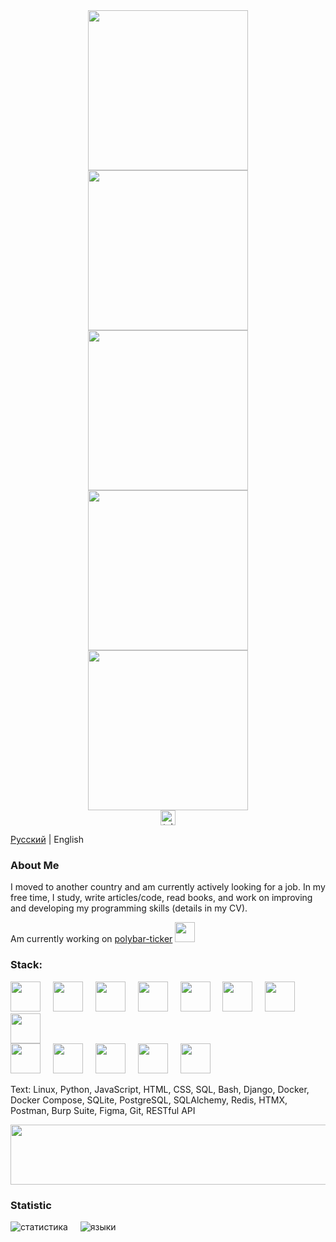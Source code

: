 <div align="center">
    <img src='https://media.giphy.com/media/v1.Y2lkPTc5MGI3NjExY3BpMjk5M2FqajRwOTI5c3dodmsxaGsyeDQxdzFqbmN1YWRsa3B0OCZlcD12MV9naWZzX3NlYXJjaCZjdD1n/XUFPGrX5Zis6Y/giphy.gif' width='256'>
    <img src='https://media.giphy.com/media/v1.Y2lkPTc5MGI3NjExY3BpMjk5M2FqajRwOTI5c3dodmsxaGsyeDQxdzFqbmN1YWRsa3B0OCZlcD12MV9naWZzX3NlYXJjaCZjdD1n/XUFPGrX5Zis6Y/giphy.gif' width='256'>
    <img src='https://media.giphy.com/media/v1.Y2lkPTc5MGI3NjExY3BpMjk5M2FqajRwOTI5c3dodmsxaGsyeDQxdzFqbmN1YWRsa3B0OCZlcD12MV9naWZzX3NlYXJjaCZjdD1n/XUFPGrX5Zis6Y/giphy.gif' width='256'>
    <img src='https://media.giphy.com/media/v1.Y2lkPTc5MGI3NjExY3BpMjk5M2FqajRwOTI5c3dodmsxaGsyeDQxdzFqbmN1YWRsa3B0OCZlcD12MV9naWZzX3NlYXJjaCZjdD1n/XUFPGrX5Zis6Y/giphy.gif' width='256'>
    <img src='https://media.giphy.com/media/v1.Y2lkPTc5MGI3NjExY3BpMjk5M2FqajRwOTI5c3dodmsxaGsyeDQxdzFqbmN1YWRsa3B0OCZlcD12MV9naWZzX3NlYXJjaCZjdD1n/XUFPGrX5Zis6Y/giphy.gif' width='256'>
</div>
<div align="center">
  <!-- Telegram -->
  <a href="https://t.me/devoqub" target="_blank">
    <img src="https://img.shields.io/static/v1?message=Telegram&logo=telegram&label=&color=2CA5E0&logoColor=white&labelColor=&style=for-the-badge" height="24" alt="telegram logo"  />
  </a>
</div>


[Русский](https://github.com/devoqub/devoqub/blob/main/README%20RU.md) | English
<!-- <img align='right' src='https://user-images.githubusercontent.com/5713670/87202985-820dcb80-c2b6-11ea-9f56-7ec461c497c3.gif' width='200'> -->

### About Me
I moved to another country and am currently actively looking for a job. In my free time, I study, write articles/code, read books, and work on improving and developing my programming skills (details in my CV).

Am currently working on [polybar-ticker](https://github.com/devoqub/polybar-ticker)
<img height=32  src='https://github.com/user-attachments/assets/b7736360-a080-4950-b13e-30dfe3d374de'/>



### Stack:
<div align="left">
  <!-- Python -->
  <img src="https://img.icons8.com/?size=100&id=13441&format=png&color=000000" width=48/>

  <!-- Django -->
  <img width="12" />
  <img src="https://img.icons8.com/?size=100&id=qV-JzWYl9dzP&format=png&color=000000" width=48/>
  
  <!-- JS -->
  <img width="12" />
  <img src="https://img.icons8.com/?size=100&id=108784&format=png&color=000000" width=48/>
  
  <!-- HTML -->
  <img width="12" />
  <img src="https://img.icons8.com/?size=100&id=20909&format=png&color=000000" width=48/>
  
  <!-- CSS -->
  <img width="12" />
  <img src="https://img.icons8.com/?size=100&id=21278&format=png&color=000000" width=48/>
    
  <!-- Bash -->
  <img width="12" />
  <img src="https://img.icons8.com/?size=100&id=9MJf0ngDwS8z&format=png&color=000000" width=48/>

  <!-- PostgreSQL -->
  <img width="12" />
  <img src="https://img.icons8.com/?size=100&id=38561&format=png&color=000000" width=48/>
  
  <!-- Docker -->
  <img width="12" />
  <img src="https://img.icons8.com/?size=100&id=cdYUlRaag9G9&format=png&color=000000" width=48/>

  <br>
  
  <!-- Linux -->
  <img src="https://img.icons8.com/?size=100&id=17842&format=png&color=000000" width=48/>
  
  <!-- Debian <3 -->
  <img width="12" />
  <img src="https://img.icons8.com/?size=100&id=17838&format=png&color=000000" width=48/>
  
  <!-- Redis -->
  <img width="12" />
  <img src="https://img.icons8.com/?size=100&id=pHS3eRpynIRQ&format=png&color=000000" width=48/>
  
  <!-- Figma -->
  <img width="12" />
  <img src="https://img.icons8.com/?size=100&id=zfHRZ6i1Wg0U&format=png&color=000000" width=48/>
  
  <!-- Git -->
  <img width="12" />
  <img src="https://img.icons8.com/?size=100&id=20906&format=png&color=000000" width=48/>  
</div>

    
<p>Text: Linux, Python, JavaScript, HTML, CSS, SQL, Bash, Django, Docker, Docker Compose, SQLite, PostgreSQL, SQLAlchemy, Redis, HTMX, Postman, Burp Suite, Figma, Git, RESTful API</p>
<img height=96 width=1024 src="https://github.com/user-attachments/assets/95d127a0-36d1-47df-8066-ff602bcf6b5f"/>


### Statistic
<div align="left">
    <img src="https://github-readme-stats.vercel.app/api?username=devoqub&locale=en&hide_title=false&layout=compact&card_width=320&langs_count=5&theme=dark&hide_border=false&order=2"  alt="статистика"/>
    <img width="12" />
    <img src="https://github-readme-stats.vercel.app/api/top-langs?username=devoqub&locale=en&hide_title=false&layout=compact&card_width=320&langs_count=5&theme=dark&hide_border=false&order=2"  alt="языки"/>
<div/>
